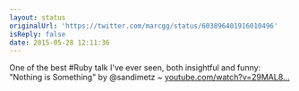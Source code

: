 ```yaml
---
layout: status
originalUrl: 'https://twitter.com/marcgg/status/603896401916010496'
isReply: false
date: 2015-05-28 12:11:36
---
```


One of the best #Ruby talk I've ever seen, both insightful and funny: "Nothing is Something" by @sandimetz ~ [youtube.com/watch?v=29MAL8…](https://www.youtube.com/watch?v=29MAL8pJImQ)
